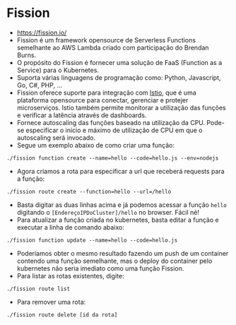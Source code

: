 # Fission
* https://fission.io/
* Fission é um framework opensource de Serverless Functions semelhante ao AWS Lambda criado com participação do Brendan Burns. 
* O propósito do Fission é fornecer uma solução de FaaS (Function as a Service) para o Kubernetes. 
* Suporta várias linguagens de programação como: Python, Javascript, Go, C#, PHP, ... 
* Fission oferece suporte para integração com [Istio](https://istio.io/pt-br/), que é uma plataforma opensource para conectar, gerenciar e protejer microserviços. Istio também permite monitorar a utilização das funções e verificar a latência através de dashboards. 
* Fornece autoscaling das funções baseado na utilização da CPU. Pode-se especificar o início e máximo de utilização de CPU em que o autoscaling será invocado. 
* Segue um exemplo abaixo de como criar uma função: 
```shell
./fission function create --name=hello --code=hello.js --env=nodejs 
```
* Agora criamos a rota para especificar a url que receberá requests para a função:
```shell 
./fission route create --function=hello --url=/hello
```
* Basta digitar as duas linhas acima e já podemos acessar a função `hello` digitando o `[EndereçoIPDoCluster]/hello` no browser. Fácil né! 
* Para atualizar a função criada no kubernetes, basta editar a função e executar a linha de comando abaixo: 
```shell  
./fission function update --name=hello --code=hello.js
```
* Poderíamos obter o mesmo resultado fazendo um push de um container contendo uma função semelhante, mas o deploy do container pelo kubernetes não seria imediato como uma função Fission. 
* Para listar as rotas existentes, digite:
```shell 
./fission route list
```
* Para remover uma rota:
```shell
./fission route delete [id da rota]
```